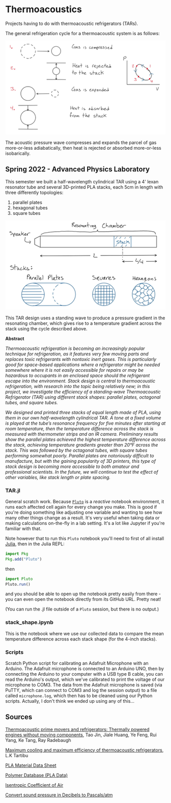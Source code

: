 # Thermoacoustics
Projects having to do with thermoacoustic refrigerators (TARs).

The general refrigeration cycle for a thermoacoustic system is as follows:

<img src="images/PVCycle.jpg" width="660" margin="auto" />

The acoustic pressure wave compresses and expands the parcel of gas more-or-less adiabatically, then heat is rejected or absorbed more-or-less isobarically.

## Spring 2022 - Advanced Physics Laboratory
This semester we built a half-wavelength cylindrical TAR using a 4' lexan resonator tube and several 3D-printed PLA stacks, each 5cm in length with three differently topologies:

1. parallel plates
2. hexagonal tubes
3. square tubes

<img src="images/TAR_design.jpg" width="660" />

This TAR design uses a standing wave to produce a pressure gradient in the resonating chamber, which gives rise to a temperature gradient across the stack using the cycle described above.

**Abstract**

*Thermoacoustic refrigeration is becoming an increasingly popular technique for refrigeration, as it features very few moving parts and replaces toxic refrigerants with nontoxic inert gases. This is particularly good for space-based applications where a refrigerator might be needed somewhere where it is not easily accessible for repairs or may be hazardous to occupants in an enclosed space should the refrigerant escape into the environment. Stack design is central to thermoacoustic refrigeration, with research into the topic being relatively new; in this project, we investigate the efficiency of a standing-wave Thermoacoustic Refrigerator (TAR) using different stack shapes: parallel plates, octagonal tubes, and square tubes.*

*We designed and printed three stacks of equal length made of PLA, using them in our own half-wavelength cylindrical TAR. A tone at a fixed volume is played at the tube’s resonance frequency for five minutes after starting at room temperature, then the temperature difference across the stack is measured with thermometer strips and an IR camera. Preliminary results show the parallel plates achieved the highest temperature difference across the stack, achieving temperature gradients greater than 20°F across the stack. This was followed by the octagonal tubes, with square tubes performing somewhat poorly. Parallel plates are notoriously difficult to manufacture, but with the gaining popularity of 3D printers, this type of stack design is becoming more accessible to both amateur and professional scientists. In the future, we will continue to test the effect of other variables, like stack length or plate spacing.*

### TAR.jl
General scratch work. Because [`Pluto`](https://www.juliapackages.com/p/pluto) is a *reactive* notebook environment, it runs each affected cell again for every change you make. This is good if you're doing something like adjusting one variable and wanting to see how many other things change as a result. It's very useful when taking data or making calculations on-the-fly in a lab setting. It's a lot like Jupyter if you're familiar with that.

Note however that to run this `Pluto` notebook you'll need to first of all install [Julia](https://julialang.org/downloads/), then in the Julia REPL:

```julia
import Pkg
Pkg.add("Pluto")
```

then

```julia
import Pluto
Pluto.run()
```

and you should be able to open up the notebook pretty easily from there - you can even open the notebook directly from its GitHub URL. Pretty neat!

(You can run the .jl file outside of a `Pluto` session, but there is no output.)

### stack_shape.ipynb
This is the notebook where we use our collected data to compare the mean temperature difference across each stack shape (for the 4-inch stacks).

### Scripts
Scratch Python script for calibrating an Adafruit Microphone with an Arduino. The Adafruit microphone is connected to an Arduino UNO, then by connecting the Arduino to your computer with a USB type B cable, you can read the Arduino's output, which we've calibrated to print the voltage of our microphone to COM3. The data from the Adafruit microphone is saved (via PuTTY, which can connect to COM3 and log the session output) to a file called `microphone.log`, which then has to be cleaned using our Python scripts. Actually, I don't think we ended up using any of this...

## Sources

[Thermoacoustic prime movers and refrigerators: Thermally powered engines without moving components](https://trc.nist.gov/cryogenics/Papers/Review/2015-Thermoacoustic_Prime_Movers_and_Refrigerators.pdf), Tao Jin, Jiale Huang, Ye Feng, Rui Yang, Ke Tang, Ray Radebaugh

[Maximum cooling and maximum efficiency of thermoacoustic refrigerators](https://link.springer.com/article/10.1007/s00231-015-1599-y), L.K Tartibu

[PLA Material Data Sheet](https://www.sd3d.com/wp-content/uploads/2017/06/MaterialTDS-PLA_01.pdf)

[Polymer Database (PLA Data)](https://polymerdatabase.com/polymers/polylacticacid.html)

[Isentropic Coefficient of Air](https://www.powderprocess.net/Tools_html/Data_Diagrams/Tools_isentropic_coefficients.html)

[Convert sound pressure in Decibels to Pascals/atm](https://www.translatorscafe.com/unit-converter/en-US/sound-pressure-level/2-9/pascal-sound%20pressure%20level%20in%20decibels/)
